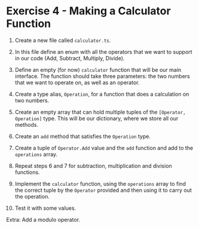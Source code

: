 # Exercise 4 - Making a Calculator Function

1. Create a new file called `calculator.ts`.

2. In this file define an enum with all the operators that we want to support in our code (Add, Subtract, Multiply, Divide).

3. Define an empty (for now) `calculator` function that will be our main interface. The function should take three parameters: the two numbers that we want to operate on, as well as an operator.

4. Create a type alias, `Operation`, for a function that does a calculation on two numbers. 

5. Create an empty array that can hold multiple tuples of the `[Operator, Operation]` type. This will be our dictionary, where we store all our methods.

6. Create an `add` method that satisfies the `Operation` type.

7. Create a tuple of `Operator.Add` value and the `add` function and add to the `operations` array.

8. Repeat steps 6 and 7 for subtraction, multiplication and division functions.

9. Implement the `calculator` function, using the `operations` array to find the correct tuple by the `Operator` provided and then using it to carry out the operation.

10. Test it with some values.

Extra: Add a modulo operator.